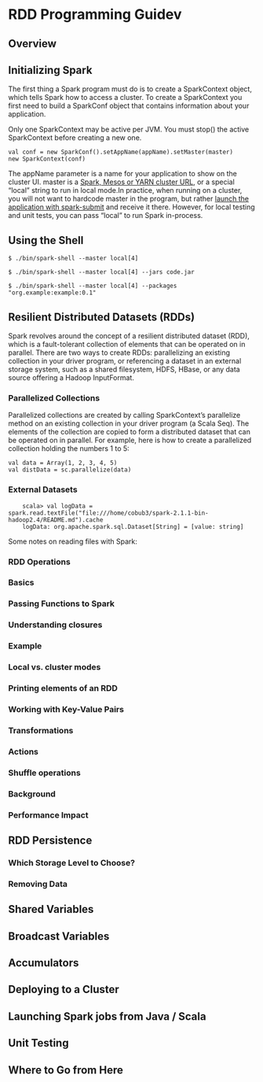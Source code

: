 # RDD Programming Guidev


## Overview


## Initializing Spark

The first thing a Spark program must do is to create a SparkContext object, which tells Spark how to access a cluster. To create a SparkContext you first need to build a SparkConf object that contains information about your application.

Only one SparkContext may be active per JVM. You must stop() the active SparkContext before creating a new one.
~~~
val conf = new SparkConf().setAppName(appName).setMaster(master)
new SparkContext(conf)
~~~
The appName parameter is a name for your application to show on the cluster UI. master is a [Spark, Mesos or YARN cluster URL](http://spark.apache.org/docs/latest/submitting-applications.html#master-urls),
or a special “local” string to run in local mode.In practice, when running on a cluster, you will not want to hardcode master in the program, 
but rather [launch the application with spark-submit](http://spark.apache.org/docs/latest/submitting-applications.html) and receive it there. 
However, for local testing and unit tests, you can pass “local” to run Spark in-process.


## Using the Shell
```
$ ./bin/spark-shell --master local[4]
```
```
$ ./bin/spark-shell --master local[4] --jars code.jar
```
```
$ ./bin/spark-shell --master local[4] --packages "org.example:example:0.1"
```


## Resilient Distributed Datasets (RDDs)
Spark revolves around the concept of a resilient distributed dataset (RDD), which is a fault-tolerant collection of elements that can be operated on in parallel. 
There are two ways to create RDDs: 
parallelizing an existing collection in your driver program, or referencing a dataset in an external storage system, such as a shared filesystem, HDFS, HBase, or any data source offering a Hadoop InputFormat.


### Parallelized Collections
Parallelized collections are created by calling SparkContext’s parallelize method on an existing collection in your driver program (a Scala Seq). 
The elements of the collection are copied to form a distributed dataset that can be operated on in parallel. For example, here is how to create a parallelized collection holding the numbers 1 to 5:
```
val data = Array(1, 2, 3, 4, 5)
val distData = sc.parallelize(data)
```



### External Datasets
```
    scala> val logData = spark.read.textFile("file:///home/cobub3/spark-2.1.1-bin-hadoop2.4/README.md").cache
    logData: org.apache.spark.sql.Dataset[String] = [value: string]
```
Some notes on reading files with Spark:


### RDD Operations


### Basics




### Passing Functions to Spark



### Understanding closures



### Example



### Local vs. cluster modes


### Printing elements of an RDD



### Working with Key-Value Pairs

### Transformations

### Actions

### Shuffle operations


### Background


### Performance Impact



## RDD Persistence


### Which Storage Level to Choose?

### Removing Data



## Shared Variables

## Broadcast Variables


## Accumulators

## Deploying to a Cluster


## Launching Spark jobs from Java / Scala

## Unit Testing

## Where to Go from Here

